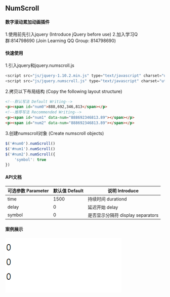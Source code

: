 ## NumScroll
#### 数字滚动累加动画插件 
1.使用前先引入jquery  (Introduce jQuery before use)
2.加入学习Q群:814798690 (Join Learning QQ Group: 814798690)
#### 快速使用
1.引入jquery和jquery.numscroll.js
```js
<script src="js/jquery-1.10.2.min.js" type="text/javascript" charset="utf-8"></script>
<script src="js/jquery.numscroll.js" type="text/javascript" charset="utf-8"></script>
```
2.拷贝以下布局结构 (Copy the following layout structure)
```html
<!--默认写法 Default Writing-->
<p><span id="num0">888,692,346,813</span></p>
<!--推荐写法 Recommended Writing-->
<p><span id="num1" data-num="888692346813.89"></span></p>
<p><span id="num2" data-num="888692346813.89"></span></p>
```
3.创建numscroll对象 (Create numscroll objects)
```js
$('#num0').numScroll()
$('#num1').numScroll()
$('#num2').numScroll({
	'symbol': true
})
```
#### API文档
可选参数 Parameter |  默认值 Default | 说明 Introduce
--        |    --   | --
time      |   1500  | 持续时间 durationd
delay     |   0     | 延迟开始 delay
symbol    |   0     | 是否显示分隔符 display separators
#### 案例展示
![查看演示](https://github.com/chaorenzeng/jquery.numscroll.js/blob/master/index.gif)
